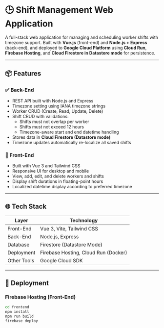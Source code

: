 # 🕒 Shift Management Web Application

A full-stack web application for managing and scheduling worker shifts with timezone support. Built with **Vue.js** (front-end) and **Node.js + Express** (back-end), and deployed to **Google Cloud Platform** using **Cloud Run**, **Firebase Hosting**, and **Cloud Firestore in Datastore mode** for persistence.

---

## 📦 Features

### ✅ Back-End
- REST API built with Node.js and Express
- Timezone setting using IANA timezone strings
- Worker CRUD (Create, Read, Update, Delete)
- Shift CRUD with validations:
  - Shifts must not overlap per worker
  - Shifts must not exceed 12 hours
  - Timezone-aware start and end datetime handling
- Stores data in **Cloud Firestore (Datastore mode)**
- Timezone updates automatically re-localize all saved shifts

### 🎨 Front-End
- Built with Vue 3 and Tailwind CSS
- Responsive UI for desktop and mobile
- View, add, edit, and delete workers and shifts
- Display shift durations in floating-point hours
- Localized datetime display according to preferred timezone

---

## 🌐 Tech Stack

| Layer        | Technology                           |
|--------------|------------------------------------- |
| Front-End     | Vue 3, Vite, Tailwind CSS           |
| Back-End      | Node.js, Express                    |
| Database      | Firestore (Datastore Mode)          |
| Deployment    | Firebase Hosting, Cloud Run (Docker)|
| Other Tools   | Google Cloud SDK                    |

---

## 🚀 Deployment

### Firebase Hosting (Front-End)

```bash
cd frontend
npm install
npm run build
firebase deploy
